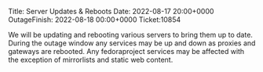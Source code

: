 Title: Server Updates & Reboots
Date: 2022-08-17 20:00+0000
OutageFinish: 2022-08-18 00:00+0000
Ticket:10854

We will be updating and rebooting various servers to bring them up to date.
During the outage window any services may be up and down as proxies and
gateways are rebooted. Any fedoraproject services may be affected with the
exception of mirrorlists and static web content.

